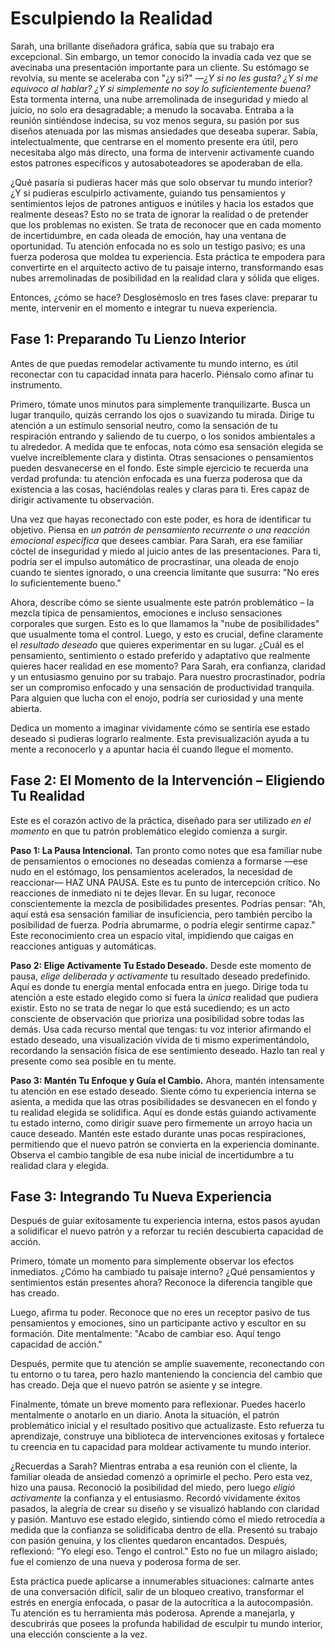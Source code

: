 # Esculpiendo la Realidad

Sarah, una brillante diseñadora gráfica, sabía que su trabajo era excepcional. Sin embargo, un temor conocido la invadía cada vez que se avecinaba una presentación importante para un cliente. Su estómago se revolvía, su mente se aceleraba con "¿y si?" —*¿Y si no les gusta? ¿Y si me equivoco al hablar? ¿Y si simplemente no soy lo suficientemente buena?* Esta tormenta interna, una nube arremolinada de inseguridad y miedo al juicio, no solo era desagradable; a menudo la socavaba. Entraba a la reunión sintiéndose indecisa, su voz menos segura, su pasión por sus diseños atenuada por las mismas ansiedades que deseaba superar. Sabía, intelectualmente, que centrarse en el momento presente era útil, pero necesitaba algo más directo, una forma de intervenir activamente cuando estos patrones específicos y autosaboteadores se apoderaban de ella.

¿Qué pasaría si pudieras hacer más que solo observar tu mundo interior? ¿Y si pudieras esculpirlo activamente, guiando tus pensamientos y sentimientos lejos de patrones antiguos e inútiles y hacia los estados que realmente deseas? Esto no se trata de ignorar la realidad o de pretender que los problemas no existen. Se trata de reconocer que en cada momento de incertidumbre, en cada oleada de emoción, hay una ventana de oportunidad. Tu atención enfocada no es solo un testigo pasivo; es una fuerza poderosa que moldea tu experiencia. Esta práctica te empodera para convertirte en el arquitecto activo de tu paisaje interno, transformando esas nubes arremolinadas de posibilidad en la realidad clara y sólida que eliges.

Entonces, ¿cómo se hace? Desglosémoslo en tres fases clave: preparar tu mente, intervenir en el momento e integrar tu nueva experiencia.

## **Fase 1: Preparando Tu Lienzo Interior**

Antes de que puedas remodelar activamente tu mundo interno, es útil reconectar con tu capacidad innata para hacerlo. Piénsalo como afinar tu instrumento.

Primero, tómate unos minutos para simplemente tranquilizarte. Busca un lugar tranquilo, quizás cerrando los ojos o suavizando tu mirada. Dirige tu atención a un estímulo sensorial neutro, como la sensación de tu respiración entrando y saliendo de tu cuerpo, o los sonidos ambientales a tu alrededor. A medida que te enfocas, nota cómo esa sensación elegida se vuelve increíblemente clara y distinta. Otras sensaciones o pensamientos pueden desvanecerse en el fondo. Este simple ejercicio te recuerda una verdad profunda: tu atención enfocada es una fuerza poderosa que da existencia a las cosas, haciéndolas reales y claras para ti. Eres capaz de dirigir activamente tu observación.

Una vez que hayas reconectado con este poder, es hora de identificar tu objetivo. Piensa en *un patrón de pensamiento recurrente o una reacción emocional específica* que desees cambiar. Para Sarah, era ese familiar cóctel de inseguridad y miedo al juicio antes de las presentaciones. Para ti, podría ser el impulso automático de procrastinar, una oleada de enojo cuando te sientes ignorado, o una creencia limitante que susurra: "No eres lo suficientemente bueno."

Ahora, describe cómo se siente usualmente este patrón problemático – la mezcla típica de pensamientos, emociones e incluso sensaciones corporales que surgen. Esto es lo que llamamos la "nube de posibilidades" que usualmente toma el control. Luego, y esto es crucial, define claramente el *resultado deseado* que quieres experimentar en su lugar. ¿Cuál es el pensamiento, sentimiento o estado preferido y adaptativo que realmente quieres hacer realidad en ese momento? Para Sarah, era confianza, claridad y un entusiasmo genuino por su trabajo. Para nuestro procrastinador, podría ser un compromiso enfocado y una sensación de productividad tranquila. Para alguien que lucha con el enojo, podría ser curiosidad y una mente abierta.

Dedica un momento a imaginar vívidamente cómo se sentiría ese estado deseado si pudieras lograrlo realmente. Esta previsualización ayuda a tu mente a reconocerlo y a apuntar hacia él cuando llegue el momento.

## **Fase 2: El Momento de la Intervención – Eligiendo Tu Realidad**

Este es el corazón activo de la práctica, diseñado para ser utilizado *en el momento* en que tu patrón problemático elegido comienza a surgir.

**Paso 1: La Pausa Intencional.** Tan pronto como notes que esa familiar nube de pensamientos o emociones no deseadas comienza a formarse —ese nudo en el estómago, los pensamientos acelerados, la necesidad de reaccionar— HAZ UNA PAUSA. Este es tu punto de intercepción crítico. No reacciones de inmediato ni te dejes llevar. En su lugar, reconoce conscientemente la mezcla de posibilidades presentes. Podrías pensar: "Ah, aquí está esa sensación familiar de insuficiencia, pero también percibo la posibilidad de fuerza. Podría abrumarme, o podría elegir sentirme capaz." Este reconocimiento crea un espacio vital, impidiendo que caigas en reacciones antiguas y automáticas.

**Paso 2: Elige Activamente Tu Estado Deseado.** Desde este momento de pausa, *elige deliberada y activamente* tu resultado deseado predefinido. Aquí es donde tu energía mental enfocada entra en juego. Dirige toda tu atención a este estado elegido como si fuera la *única* realidad que pudiera existir. Esto no se trata de negar lo que está sucediendo; es un acto consciente de observación que prioriza una posibilidad sobre todas las demás. Usa cada recurso mental que tengas: tu voz interior afirmando el estado deseado, una visualización vívida de ti mismo experimentándolo, recordando la sensación física de ese sentimiento deseado. Hazlo tan real y presente como sea posible en tu mente.

**Paso 3: Mantén Tu Enfoque y Guía el Cambio.** Ahora, mantén intensamente tu atención en ese estado deseado. Siente cómo tu experiencia interna se asienta, a medida que las otras posibilidades se desvanecen en el fondo y tu realidad elegida se solidifica. Aquí es donde estás guiando activamente tu estado interno, como dirigir suave pero firmemente un arroyo hacia un cauce deseado. Mantén este estado durante unas pocas respiraciones, permitiendo que el nuevo patrón se convierta en la experiencia dominante. Observa el cambio tangible de esa nube inicial de incertidumbre a tu realidad clara y elegida.

## **Fase 3: Integrando Tu Nueva Experiencia**

Después de guiar exitosamente tu experiencia interna, estos pasos ayudan a solidificar el nuevo patrón y a reforzar tu recién descubierta capacidad de acción.

Primero, tómate un momento para simplemente observar los efectos inmediatos. ¿Cómo ha cambiado tu paisaje interno? ¿Qué pensamientos y sentimientos están presentes ahora? Reconoce la diferencia tangible que has creado.

Luego, afirma tu poder. Reconoce que no eres un receptor pasivo de tus pensamientos y emociones, sino un participante activo y escultor en su formación. Dite mentalmente: "Acabo de cambiar eso. Aquí tengo capacidad de acción."

Después, permite que tu atención se amplíe suavemente, reconectando con tu entorno o tu tarea, pero hazlo manteniendo la conciencia del cambio que has creado. Deja que el nuevo patrón se asiente y se integre.

Finalmente, tómate un breve momento para reflexionar. Puedes hacerlo mentalmente o anotarlo en un diario. Anota la situación, el patrón problemático inicial y el resultado positivo que actualizaste. Esto refuerza tu aprendizaje, construye una biblioteca de intervenciones exitosas y fortalece tu creencia en tu capacidad para moldear activamente tu mundo interior.

¿Recuerdas a Sarah? Mientras entraba a esa reunión con el cliente, la familiar oleada de ansiedad comenzó a oprimirle el pecho. Pero esta vez, hizo una pausa. Reconoció la posibilidad del miedo, pero luego *eligió activamente* la confianza y el entusiasmo. Recordó vívidamente éxitos pasados, la alegría de crear su diseño y se visualizó hablando con claridad y pasión. Mantuvo ese estado elegido, sintiendo cómo el miedo retrocedía a medida que la confianza se solidificaba dentro de ella. Presentó su trabajo con pasión genuina, y los clientes quedaron encantados. Después, reflexionó: "Yo elegí eso. Tengo el control." Esto no fue un milagro aislado; fue el comienzo de una nueva y poderosa forma de ser.

Esta práctica puede aplicarse a innumerables situaciones: calmarte antes de una conversación difícil, salir de un bloqueo creativo, transformar el estrés en energía enfocada, o pasar de la autocrítica a la autocompasión. Tu atención es tu herramienta más poderosa. Aprende a manejarla, y descubrirás que posees la profunda habilidad de esculpir tu mundo interior, una elección consciente a la vez.